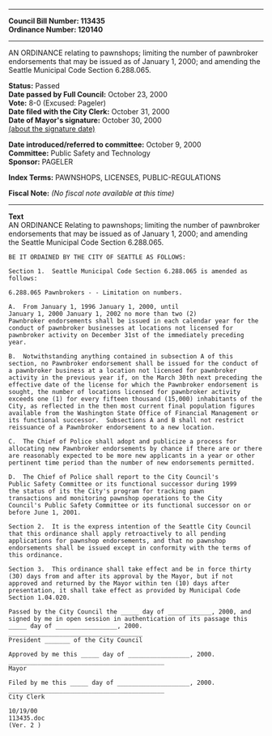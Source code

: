 * * * * *  
  
**Council Bill Number: [](#h0)[](#h2)113435**   
**Ordinance Number: 120140**  
  
* * * * *  
  
AN ORDINANCE relating to pawnshops; limiting the number of pawnbroker endorsements that may be issued as of January 1, 2000; and amending the Seattle Municipal Code Section 6.288.065.  
  
**Status:** Passed   
**Date passed by Full Council:** October 23, 2000   
**Vote:** 8-0 (Excused: Pageler)   
**Date filed with the City Clerk:** October 31, 2000   
**Date of Mayor's signature:** October 30, 2000   
[(about the signature date)](/~public/approvaldate.htm)   
  
  
**Date introduced/referred to committee:** October 9, 2000   
**Committee:** Public Safety and Technology   
**Sponsor:** PAGELER   
  
**Index Terms:** PAWNSHOPS, LICENSES, PUBLIC-REGULATIONS  
  
**Fiscal Note:** *(No fiscal note available at this time)*  
  
* * * * *  
  
**Text**  
    AN ORDINANCE Relating to pawnshops; limiting the number of pawnbroker  
    endorsements that may be issued as of January 1, 2000; and amending  
    the Seattle Municipal Code Section 6.288.065.  
  
    BE IT ORDAINED BY THE CITY OF SEATTLE AS FOLLOWS:  
  
    Section 1.  Seattle Municipal Code Section 6.288.065 is amended as  
    follows:  
  
    6.288.065 Pawnbrokers - - Limitation on numbers.  
  
    A.  From January 1, 1996 January 1, 2000, until   
    January 1, 2000 January 1, 2002 no more than two (2)  
    Pawnbroker endorsements shall be issued in each calendar year for the  
    conduct of pawnbroker businesses at locations not licensed for  
    pawnbroker activity on December 31st of the immediately preceding  
    year.  
  
    B.  Notwithstanding anything contained in subsection A of this  
    section, no Pawnbroker endorsement shall be issued for the conduct of  
    a pawnbroker business at a location not licensed for pawnbroker  
    activity in the previous year if, on the March 30th next preceding the  
    effective date of the license for which the Pawnbroker endorsement is  
    sought, the number of locations licensed for pawnbroker activity  
    exceeds one (1) for every fifteen thousand (15,000) inhabitants of the  
    City, as reflected in the then most current final population figures  
    available from the Washington State Office of Financial Management or  
    its functional successor.  Subsections A and B shall not restrict  
    reissuance of a Pawnbroker endorsement to a new location.  
  
    C.  The Chief of Police shall adopt and publicize a process for  
    allocating new Pawnbroker endorsements by chance if there are or there  
    are reasonably expected to be more new applicants in a year or other  
    pertinent time period than the number of new endorsements permitted.  
  
    D.  The Chief of Police shall report to the City Council's  
    Public Safety Committee or its functional successor during 1999  
    the status of its the City's program for tracking pawn  
    transactions and monitoring pawnshop operations to the City  
    Council's Public Safety Committee or its functional successor on or  
    before June 1, 2001.  
  
    Section 2.  It is the express intention of the Seattle City Council  
    that this ordinance shall apply retroactively to all pending  
    applications for pawnshop endorsements, and that no pawnshop  
    endorsements shall be issued except in conformity with the terms of  
    this ordinance.  
  
    Section 3.  This ordinance shall take effect and be in force thirty  
    (30) days from and after its approval by the Mayor, but if not  
    approved and returned by the Mayor within ten (10) days after  
    presentation, it shall take effect as provided by Municipal Code  
    Section 1.04.020.  
  
    Passed by the City Council the _____ day of ____________, 2000, and  
    signed by me in open session in authentication of its passage this  
    _____ day of _________________, 2000.  
    _____________________________________  
    President _______ of the City Council  
  
    Approved by me this _____ day of _________________, 2000.  
    ___________________________________________  
    Mayor  
  
    Filed by me this _____ day of ____________________, 2000.  
    ___________________________________________  
    City Clerk  
  
    10/19/00  
    113435.doc  
    (Ver. 2 )  
